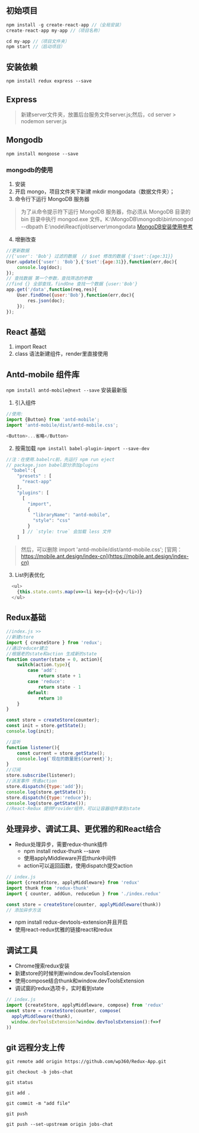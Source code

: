 ## 初始项目
```js
npm install -g create-react-app //（全局安装）
create-react-app my-app //（项目名称）

cd my-app //（项目文件夹）
npm start //（启动项目）
```
## 安装依赖
`npm install redux express --save`
## Express
> 新建server文件夹，放置后台服务文件server.js;然后，cd server > nodemon server.js
## Mongodb
`npm install mongoose --save`
### mongodb的使用
1. 安装
2. 开启 mongo，项目文件夹下新建 mkdir mongodata（数据文件夹）；
3. 命令行下运行 MongoDB 服务器
> 为了从命令提示符下运行 MongoDB 服务器，你必须从 MongoDB 目录的 bin 目录中执行 mongod.exe 文件。K:\MongoDB\mongodb\bin\mongod --dbpath E:\node\React\job\server\mongodata
[MongoDB安装使用参考](http://www.runoob.com/mongodb/mongodb-window-install.html)
4. 增删改查
```js
//更新数据
//{'user': 'Bob'} 过滤的数据  // $set 修改的数据 {'$set':{age:31}}
User.update({'user': 'Bob'},{'$set':{age:31}},function(err,doc){
    console.log(doc);
});
// 查找数据 第一个参数，查找筛选的参数
//find {} 全部查找，findOne 查找一个数据 {user:'Bob'}
app.get('/data',function(req,res){
    User.findOne({user:'Bob'},function(err,doc){
        res.json(doc);
    });
});
```
## React 基础
1. import React
2. class 语法新建组件，render里直接使用

## Antd-mobile 组件库
`npm install antd-mobile@next --save` 安装最新版
1. 引入组件
```js
//使用:
import {Button} from 'antd-mobile';
import 'antd-mobile/dist/antd-mobile.css';

<Button>...省略</Button>
```
2. 按需加载
`npm install babel-plugin-import --save-dev`
```js
//注：在使用.babelrc前，先运行 npm run eject
// package.json babel部分添加plugins
  "babel":{
    "presets" : [
      "react-app"
    ],
    "plugins": [
      [
        "import",
        {
          "libraryName": "antd-mobile",
          "style": "css"
        }
      ] // `style: true` 会加载 less 文件
    ]
```
> 然后，可以删除 import 'antd-mobile/dist/antd-mobile.css';
[官网：https://mobile.ant.design/index-cn](https://mobile.ant.design/index-cn)

3. List列表优化
```js
  <ul>
    {this.state.conts.map(v=><li key={v}>{v}</li>)}
  </ul>
```
## Redux基础
```js
//index.js >>
//新建store
import { createStore } from 'redux';
//通过reducer建立
//根据老的state和action 生成新的state
function counter(state = 0, action){
    switch(action.type){
        case 'add':
            return state + 1
        case 'reduce':
            return state - 1
        default:
            return 10
    }
}

const store = createStore(counter);
const init = store.getState();
console.log(init);

//监听
function listener(){
    const current = store.getState();
    console.log(`现在的数量是${current}`);
}
//订阅
store.subscribe(listener);
//派发事件 传递action
store.dispatch({type:'add'});
console.log(store.getState());
store.dispatch({type:'reduce'});
console.log(store.getState());
//React-Redux 提供Provider组件，可以让容器组件拿到state
```

## 处理异步、调试工具、更优雅的和React结合
* Redux处理异步，需要redux-thunk插件
  * npm install redux-thunk --save
  * 使用applyMiddleware开启thunk中间件
  * action可以返回函数，使用dispatch提交action
```js
// index.js
import {createStore, applyMiddleware} from 'redux'
import thunk from 'redux-thunk'
import { counter, addGun, reduceGun } from './index.redux'

const store = createStore(counter, applyMiddleware(thunk))
// 添加异步方法
```
* npm install redux-devtools-extension并且开启
* 使用react-redux优雅的链接react和redux

## 调试工具
* Chrome搜索redux安装
* 新建store的时候判断window.devToolsExtension
* 使用compose结合thunk和window.devToolsExtension
* 调试窗的redux选项卡，实时看到state
```js
// index.js
import {createStore, applyMiddleware, compose} from 'redux'
const store = createStore(counter, compose(
  applyMiddleware(thunk),
  window.devToolsExtension?window.devToolsExtension():f=>f
))
```
## git 远程分支上传
```
git remote add origin https://github.com/wp360/Redux-App.git

git checkout -b jobs-chat

git status

git add .

git commit -m "add file"

git push

git push --set-upstream origin jobs-chat
```

